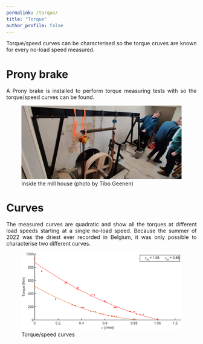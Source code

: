 ```yaml
---
permalink: /torque/
title: "Torque"
author_profile: false
---
```

<style>body {text-align: justify}</style>

Torque/speed curves can be characterised so the torque cruves are known for every no-load speed measured.

# Prony brake

A Prony brake is installed to perform torque measuring tests with so the torque/speed curves can be found.

<figure>
  <div class="zoom-without-container">
        <img src="/images/watermill_arenberg_inside.jpg">
  </div>
  <figcaption>Inside the mill house (photo by Tibo Geenen)</figcaption>
</figure>

# Curves

The measured curves are quadratic and show all the torques at different load speeds starting at a single no-load speed. Because the summer of 2022 was the driest ever recorded in Belgium, it was only possible to characterise two different curves.

<figure>
  <div class="zoom-without-container">
        <img src="/images/torque.png">
  </div>
  <figcaption>Torque/speed curves</figcaption>
</figure>